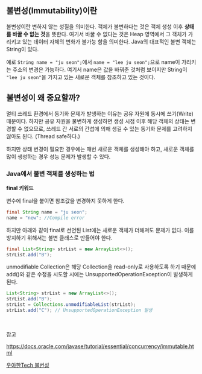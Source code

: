 ## 불변성(Immutability)이란

불변성이란 변하지 않는 성질을 의미한다. 객체가 불변하다는 것은 객체 생성 이후 **상태를 바꿀 수 없는 것**을 뜻한다. 여기서 바꿀 수 없다는 것은 Heap 영역에서 그 객체가 가리키고 있는 데이터 자체의 변화가 불가능 함을 의미한다. Java의 대표적인 불변 객체는 String이 있다.

예로 `String name = "ju seon";`에서 `name = "lee ju seon";`으로 name이 가리키는 주소의 변경은 가능하다. 여기서 name은 값을 바꿔준 것처럼 보이지만 String이 `"lee ju seon"`을 가지고 있는 새로운 객체를 참조하고 있는 것이다.

## 불변성이 왜 중요할까?

멀티 쓰레드 환경에서 동기화 문제가 발생하는 이유는 공유 자원에 동시에 쓰기(Write) 때문이다. 하지만 공유 자원을 불변하게 생성하면 생성 시점 이후 해당 객체의 상태는 변경할 수 없으므로, 쓰레드 간 서로의 간섭에 의해 생길 수 있는 동기화 문제를 고려하지 않아도 된다. (Thread safe하다.)

하지만 상태 변경이 필요한 경우에는 매번 새로운 객체를 생성해야 하고, 새로운 객체를 많이 생성하는 경우 성능 문제가 발생할 수 있다.

### Java에서 불변 객체를 생성하는 법

**final 키워드**

변수에 final을 붙이면 참조값을 변경하지 못하게 한다.

```java
final String name = "ju seon";
name = "new"; //Compile error
```

하지만 아래와 같이 final로 선언된 List에는 새로운 객체가 더해져도 문제가 없다. 이를 방지하기 위해서는 불변 클래스로 만들어야 한다.

```java
final List<String> strList = new ArrayList<>();
strList.add("B");
```

unmodifiable Collection은 해당 Collection을 read-only로 사용하도록 하기 때문에 add()와 같은 수정을 시도할 시에는 UnsupportedOperationException이 발생하게 된다.

```java
List<String> strList = new ArrayList<>();
strList.add("B");
strList = Collections.unmodifiableList(strList);
strList.add("C"); // UnsupportedOperationException 발생
```

<br>

참고

https://docs.oracle.com/javase/tutorial/essential/concurrency/immutable.html

[우아한Tech 불변성](https://www.youtube.com/watch?v=eV4Yzssr9MA)
